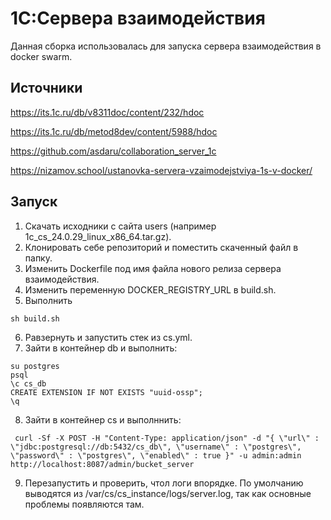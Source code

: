 # 1С:Сервера взаимодействия
Данная сборка использовалась для запуска сервера взаимодействия в docker swarm.

## Источники
https://its.1c.ru/db/v8311doc/content/232/hdoc

https://its.1c.ru/db/metod8dev/content/5988/hdoc

https://github.com/asdaru/collaboration_server_1c

https://nizamov.school/ustanovka-servera-vzaimodejstviya-1s-v-docker/

## Запуск
1. Скачать исходники с сайта users (например 1c_cs_24.0.29_linux_x86_64.tar.gz).
2. Клонировать себе репозиторий и поместить скаченный файл в папку.
3. Изменить Dockerfile под имя файла нового релиза сервера взаимодействия.
4. Изменить переменную DOCKER_REGISTRY_URL в build.sh.
5. Выполнить
  ```
  sh build.sh
  ```
6. Равзернуть и запустить стек из cs.yml.
7. Зайти в контейнер db и выполнить:
  ```
  su postgres
  psql
  \c cs_db
  CREATE EXTENSION IF NOT EXISTS "uuid-ossp";
  \q
  ```
8. Зайти в контейнер cs и выполннить:
  ```
   curl -Sf -X POST -H "Content-Type: application/json" -d "{ \"url\" : \"jdbc:postgresql://db:5432/cs_db\", \"username\" : \"postgres\", \"password\" : \"postgres\", \"enabled\" : true }" -u admin:admin http://localhost:8087/admin/bucket_server
  ```
9. Перезапустить и проверить, чтол логи впорядке. По умолчанию выводятся из /var/cs/cs_instance/logs/server.log, так как основные проблемы появляются там.
